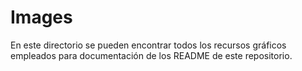# Images

En este directorio se pueden encontrar todos los recursos gráficos empleados para documentación de los README de este repositorio.


